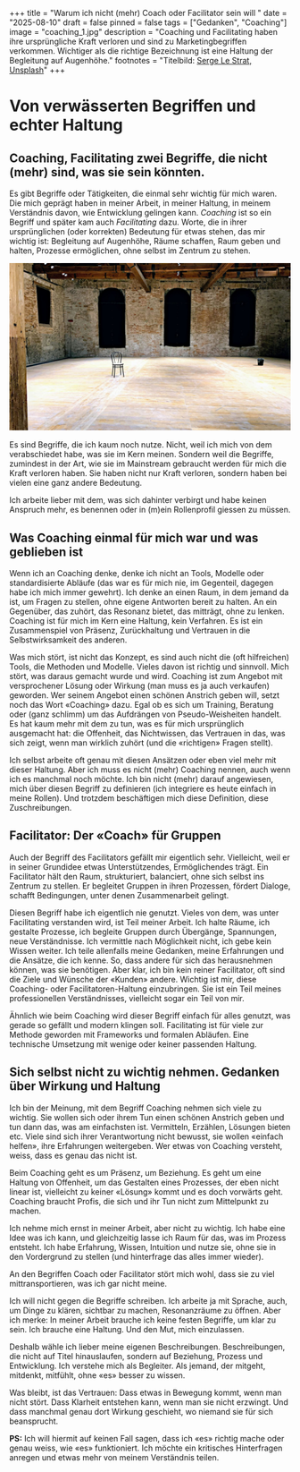 +++
title = "Warum ich nicht (mehr) Coach oder Facilitator sein will "
date = "2025-08-10"
draft = false
pinned = false
tags = ["Gedanken", "Coaching"]
image = "coaching_1.jpg"
description = "Coaching und Facilitating haben ihre ursprüngliche Kraft verloren und sind zu Marketingbegriffen verkommen. Wichtiger als die richtige Bezeichnung ist eine Haltung der Begleitung auf Augenhöhe."
footnotes = "Titelbild: [Serge Le Strat, Unsplash](https://unsplash.com/de/@slestrat)"
+++
# Von verwässerten Begriffen und echter Haltung

## Coaching, Facilitating zwei Begriffe, die nicht (mehr) sind, was sie sein könnten. 

Es gibt Begriffe oder Tätigkeiten, die einmal sehr wichtig für mich waren. Die mich geprägt haben in meiner Arbeit, in meiner Haltung, in meinem Verständnis davon, wie Entwicklung gelingen kann. *Coaching* ist so ein Begriff und später kam auch *Facilitating* dazu. Worte, die in ihrer ursprünglichen (oder korrekten) Bedeutung für etwas stehen, das mir wichtig ist: Begleitung auf Augenhöhe, Räume schaffen, Raum geben und halten, Prozesse ermöglichen, ohne selbst im Zentrum zu stehen.

![](coaching.jpg)

Es sind Begriffe, die ich kaum noch nutze. Nicht, weil ich mich von dem verabschiedet habe, was sie im Kern meinen. Sondern weil die Begriffe, zumindest in der Art, wie sie im Mainstream gebraucht werden für mich die Kraft verloren haben. Sie haben nicht nur Kraft verloren, sondern haben bei vielen eine ganz andere Bedeutung. 

Ich arbeite lieber mit dem, was sich dahinter verbirgt und habe keinen Anspruch mehr, es benennen oder in (m)ein Rollenprofil giessen zu müssen.

## Was Coaching einmal für mich war und was geblieben ist

Wenn ich an Coaching denke, denke ich nicht an Tools, Modelle oder standardisierte Abläufe (das war es für mich nie, im Gegenteil, dagegen habe ich mich immer gewehrt). Ich denke an einen Raum, in dem jemand da ist, um Fragen zu stellen, ohne eigene Antworten bereit zu halten. An ein Gegenüber, das zuhört, das Resonanz bietet, das mitträgt, ohne zu lenken. Coaching ist für mich im Kern eine Haltung, kein Verfahren. Es ist ein Zusammenspiel von Präsenz, Zurückhaltung und Vertrauen in die Selbstwirksamkeit des anderen.

Was mich stört, ist nicht das Konzept, es sind auch nicht die (oft hilfreichen) Tools, die Methoden und Modelle. Vieles davon ist richtig und sinnvoll. Mich stört, was daraus gemacht wurde und wird. Coaching ist zum Angebot mit versprochener Lösung oder Wirkung (man muss es ja auch verkaufen) geworden. Wer seinem Angebot einen schönen Anstrich geben will, setzt noch das Wort «Coaching» dazu. Egal ob es sich um Training, Beratung oder (ganz schlimm) um das Aufdrängen von Pseudo-Weisheiten handelt. Es hat kaum mehr mit dem zu tun, was es für mich ursprünglich ausgemacht hat: die Offenheit, das Nichtwissen, das Vertrauen in das, was sich zeigt, wenn man wirklich zuhört (und die «richtigen» Fragen stellt).

Ich selbst arbeite oft genau mit diesen Ansätzen oder eben viel mehr mit dieser Haltung. Aber ich muss es nicht (mehr) Coaching nennen, auch wenn ich es manchmal noch möchte. Ich bin nicht (mehr) darauf angewiesen, mich über diesen Begriff zu definieren (ich integriere es heute einfach in meine Rollen). Und trotzdem beschäftigen mich diese Definition, diese Zuschreibungen.

## Facilitator: Der «Coach» für Gruppen

Auch der Begriff des Facilitators gefällt mir eigentlich sehr. Vielleicht, weil er in seiner Grundidee etwas Unterstützendes, Ermöglichendes trägt. Ein Facilitator hält den Raum, strukturiert, balanciert, ohne sich selbst ins Zentrum zu stellen. Er begleitet Gruppen in ihren Prozessen, fördert Dialoge, schafft Bedingungen, unter denen Zusammenarbeit gelingt.

Diesen Begriff habe ich eigentlich nie genutzt. Vieles von dem, was unter Facilitating verstanden wird, ist Teil meiner Arbeit. Ich halte Räume, ich gestalte Prozesse, ich begleite Gruppen durch Übergänge, Spannungen, neue Verständnisse. Ich vermittle nach Möglichkeit nicht, ich gebe kein Wissen weiter. Ich teile allenfalls meine Gedanken, meine Erfahrungen und die Ansätze, die ich kenne. So, dass andere für sich das herausnehmen können, was sie benötigen. Aber klar, ich bin kein reiner Facilitator, oft sind die Ziele und Wünsche der «Kunden» andere. Wichtig ist mir, diese Coaching- oder Facilitatoren-Haltung einzubringen. Sie ist ein Teil meines professionellen Verständnisses, vielleicht sogar ein Teil von mir. 

Ähnlich wie beim Coaching wird dieser Begriff einfach für alles genutzt, was gerade so gefällt und modern klingen soll. Facilitating ist für viele zur Methode geworden mit Frameworks und formalen Abläufen. Eine technische Umsetzung mit wenige oder keiner passenden Haltung. 

## Sich selbst nicht zu wichtig nehmen. Gedanken über Wirkung und Haltung

Ich bin der Meinung, mit dem Begriff Coaching nehmen sich viele zu wichtig. Sie wollen sich oder ihrem Tun einen schönen Anstrich geben und tun dann das, was am einfachsten ist. Vermitteln, Erzählen, Lösungen bieten etc. Viele sind sich ihrer Verantwortung nicht bewusst, sie wollen «einfach helfen», ihre Erfahrungen weitergeben. Wer etwas von Coaching versteht, weiss, dass es genau das nicht ist. 

Beim Coaching geht es um Präsenz, um Beziehung. Es geht um eine Haltung von Offenheit, um das Gestalten eines Prozesses, der eben nicht linear ist, vielleicht zu keiner «Lösung» kommt und es doch vorwärts geht. Coaching braucht Profis, die sich und ihr Tun nicht zum Mittelpunkt zu machen.

Ich nehme mich ernst in meiner Arbeit, aber nicht zu wichtig. Ich habe eine Idee was ich kann, und gleichzeitig lasse ich Raum für das, was im Prozess entsteht. Ich habe Erfahrung, Wissen, Intuition und nutze sie, ohne sie in den Vordergrund zu stellen (und hinterfrage das alles immer wieder). 

An den Begriffen Coach oder Facilitator stört mich wohl, dass sie zu viel mittransportieren, was ich gar nicht meine.

Ich will nicht gegen die Begriffe schreiben. Ich arbeite ja mit Sprache, auch, um Dinge zu klären, sichtbar zu machen, Resonanzräume zu öffnen. Aber ich merke: In meiner Arbeit brauche ich keine festen Begriffe, um klar zu sein. Ich brauche eine Haltung. Und den Mut, mich einzulassen.

Deshalb wähle ich lieber meine eigenen Beschreibungen. Beschreibungen, die nicht auf Titel hinauslaufen, sondern auf Beziehung, Prozess und Entwicklung. Ich verstehe mich als Begleiter. Als jemand, der mitgeht, mitdenkt, mitfühlt, ohne «es» besser zu wissen. 

Was bleibt, ist das Vertrauen: Dass etwas in Bewegung kommt, wenn man nicht stört. Dass Klarheit entstehen kann, wenn man sie nicht erzwingt. Und dass manchmal genau dort Wirkung geschieht, wo niemand sie für sich beansprucht.

**PS:** Ich will hiermit auf keinen Fall sagen, dass ich «es» richtig mache oder genau weiss, wie «es» funktioniert. Ich möchte ein kritisches Hinterfragen anregen und etwas mehr von meinem Verständnis teilen.